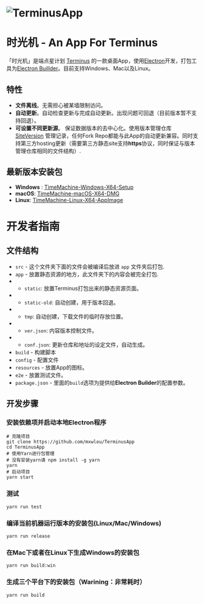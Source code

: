 # ![TerminusApp](https://user-images.githubusercontent.com/14846040/40700034-4f1aebca-640a-11e8-81ed-830c3e842645.png) 
# 时光机 - An App For Terminus

「时光机」是端点星计划 [Terminus](https://github.com/terminus2049) 的一款桌面App，使用[Electron](http://electronjs.org)开发，打包工具为[Electron Buillder](http://electron.build/)。目前支持Windows、Mac以及Linux。

## 特性
* **文件离线**。无需担心被某墙限制访问。
* **自动更新**。自动检查更新与完成自动更新。出现问题可回退（目前版本暂不支持回退）。
* **可设置不同更新源**。 保证数据版本的去中心化。使用版本管理仓库 [SiteVersion](https://github.com/mxwlou/sitever) 管理记录，任何Fork Repo都能与此App的自动更新兼容。同时支持第三方hosting更新（需要第三方静态site支持**https**协议，同时保证与版本管理仓库相同的文件结构）.

## 最新版本安装包
* **Windows** : [TimeMachine-Windows-X64-Setup](https://raw.githubusercontent.com/mxwlou/TerminusApp/master/dist/win.zip)
* **macOS**: [TimeMachine-macOS-X64-DMG](https://raw.githubusercontent.com/mxwlou/TerminusApp/master/dist/mac.zip)
* **Linux**: [TimeMachine-Linux-X64-AppImage](https://raw.githubusercontent.com/mxwlou/TerminusApp/master/dist/linux.zip)



# 开发者指南

## 文件结构

* `src` - 这个文件夹下面的文件会被编译后放进 `app` 文件夹后打包.
* `app` - 放置静态资源的地方，此文件夹下的内容会被完全打包.
*   * `static`: 放置Terminus打包出来的静态资源页面。
*   * `static-old`: 自动创建，用于版本回退。
*   * `tmp`: 自动创建，下载文件的临时存放位置。
*   * `ver.json`: 内容版本控制文件。
*   * `conf.json`: 更新仓库和地址的设定文件，自动生成。
* `build` - 构建脚本
* `config` - 配置文件
* `resources` - 放置App的图标。
* `e2e` - 放置测试文件。
* `package.json` - 里面的`build`选项为提供给**Electron Builder**的配置参数。

## 开发步骤

### 安装依赖项并启动本地Electron程序
```shell
# 克隆项目
git clone https://github.com/mxwlou/TerminusApp
cd TerminusApp
# 使用Yarn进行包管理
# 没有安装yarn请 npm install -g yarn
yarn
# 启动项目
yarn start
```

### 测试
```
yarn run test
```

### 编译当前机器运行版本的安装包(Linux/Mac/Windows)
```
yarn run release
```

### 在Mac下或者在Linux下生成Windows的安装包
```
yarn run build:win
```

### 生成三个平台下的安装包（Warining：非常耗时）
```
yarn run build
```


